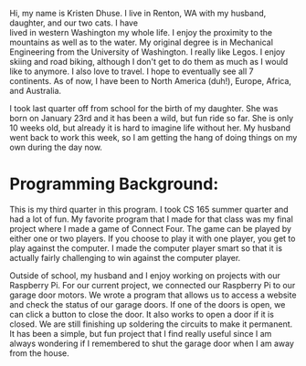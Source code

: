 Hi, my name is Kristen Dhuse.  I live in Renton, WA with my husband, daughter, and our two cats.  I have  
lived in western Washington my whole life.  I enjoy the proximity to the mountains as well as to the water.
My original degree is in Mechanical Engineering from the University of Washington.  I really like Legos.
I enjoy skiing and road biking, although I don't get to do them as much as I would like to anymore.
I also love to travel.  I hope to eventually see all 7 continents.  As of now, I have been to North America (duh!),
Europe, Africa, and Australia.

I took last quarter off from school for the birth of my daughter.  She was born on January 23rd and it has been
a wild, but fun ride so far.  She is only 10 weeks old, but already it is hard to imagine life without her.
My husband went back to work this week, so I am getting the hang of doing things on my own during the day now.

# Programming Background:
This is my third quarter in this program.  I took CS 165 summer quarter and had a lot of fun.  My favorite 
program that I made for that class was my final project where I made a game of Connect Four.  The game 
can be played by either one or two players.  If you choose to play it with one player, you get to play 
against the computer.  I made the computer player smart so that it is actually fairly challenging to win 
against the computer player.

Outside of school, my husband and I enjoy working on projects with our Raspberry Pi.  For our current project,
we connected our Raspberry Pi to our garage door motors.  We wrote a program that allows us to access a website
and check the status of our garage doors.  If one of the doors is open, we can click a button to close the door.
It also works to open a door if it is closed.  We are still finishing up soldering the circuits to make it
permanent.  It has been a simple, but fun project that I find really useful since I am always wondering if I
remembered to shut the garage door when I am away from the house.
